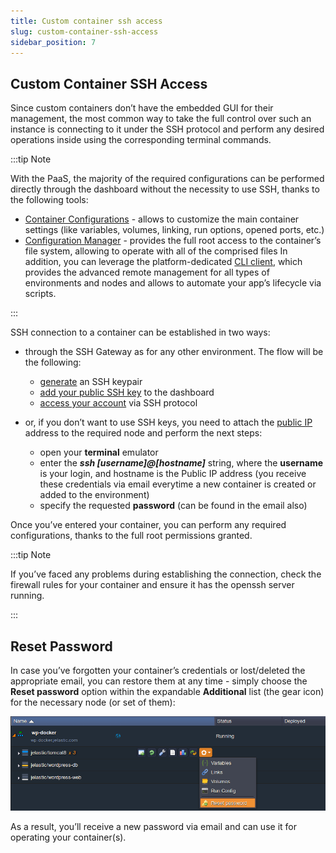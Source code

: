 ```yaml
---
title: Custom container ssh access
slug: custom-container-ssh-access
sidebar_position: 7
---
```


## Custom Container SSH Access

Since custom containers don’t have the embedded GUI for their management, the most common way to take the full control over such an instance is connecting to it under the SSH protocol and perform any desired operations inside using the corresponding terminal commands.

:::tip Note

With the PaaS, the majority of the required configurations can be performed directly through the dashboard without the necessity to use SSH, thanks to the following tools:

- [Container Configurations](/docs/container/container-configuration/configuration-tools) - allows to customize the main container settings (like variables, volumes, linking, run options, opened ports, etc.)
- [Configuration Manager](http://localhost:3000/docs/container/container-configuration/configuration-tools#configuration-file-manager) - provides the full root access to the container’s file system, allowing to operate with all of the comprised files
  In addition, you can leverage the platform-dedicated [CLI client](/docs/deployment-tools/api-&-cli/platform-cli/platform-cli-overview), which provides the advanced remote management for all types of environments and nodes and allows to automate your app’s lifecycle via scripts.

:::

SSH connection to a container can be established in two ways:

- through the SSH Gateway as for any other environment. The flow will be the following:

  - [generate](http://localhost:3000/docs/deployment-tools/ssh/generate-ssh-key) an SSH keypair
  - [add your public SSH key](/docs/deployment-tools/ssh/add-ssh-key) to the dashboard
  - [access your account](http://localhost:3000/docs/deployment-tools/ssh/ssh-access/overview) via SSH protocol

- or, if you don’t want to use SSH keys, you need to attach the [public IP](/docs/application-setting/external-access-to-applications/public-ip) address to the required node and perform the next steps:

  - open your **terminal** emulator
  - enter the **_ssh [username]@[hostname]_** string, where the **username** is your login, and hostname is the Public IP address (you receive these credentials via email everytime a new container is created or added to the environment)
  - specify the requested **password** (can be found in the email also)

Once you’ve entered your container, you can perform any required configurations, thanks to the full root permissions granted.

:::tip Note

If you’ve faced any problems during establishing the connection, check the firewall rules for your container and ensure it has the openssh server running.

:::

## Reset Password

In case you’ve forgotten your container’s credentials or lost/deleted the appropriate email, you can restore them at any time - simply choose the **Reset password** option within the expandable **Additional** list (the gear icon) for the necessary node (or set of them):

![Locale Dropdown](./img/CustomContainerSSHAccess/01reset-pass-new.png)

As a result, you’ll receive a new password via email and can use it for operating your container(s).
